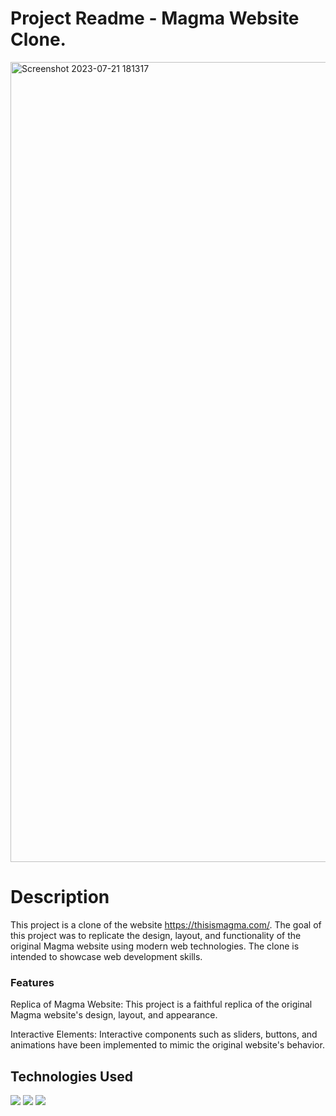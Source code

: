# Project Readme - Magma Website Clone.

<img width="1280" alt="Screenshot 2023-07-21 181317" src="https://github.com/nameerakhter/magma_clone/assets/120779958/a6874ecc-49c8-41a6-8cf8-f17b12a30c3a">


# Description

This project is a clone of the website https://thisismagma.com/. The goal of this project was to replicate the design, layout, and functionality of the original Magma website using modern web technologies. The clone is intended to showcase web development skills.

### Features
Replica of Magma Website: This project is a faithful replica of the original Magma website's design, layout, and appearance.

Interactive Elements: Interactive components such as sliders, buttons, and animations have been implemented to mimic the original website's behavior.

## Technologies Used
<img src = "https://img.shields.io/badge/-HTML5-E34F26?style=flat&logo=html5&logoColor=white"> 
<img src = "https://img.shields.io/badge/-CSS3-1572B6?style=flat&logo=css3&logoColor=white">
<img src="https://img.shields.io/badge/-JavaScript-eed718?style=flat&logo=javascript&logoColor=ffffff">


